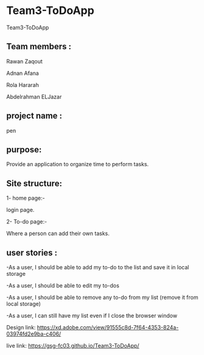 # Team3-ToDoApp
 Team3-ToDoApp

## Team members :

Rawan Zaqout

Adnan Afana

Rola Hararah

Abdelrahman ELJazar

## project name :
pen
## purpose:

Provide an application to organize time to perform tasks.

## Site structure:

1- home page:-

login page.

2- To-do page:-

Where a person can add their own tasks.

## user stories :
-As a user, I should be able to add my to-do to the list and save it in local storage

-As a user, I should be able to edit my to-dos

-As a user, I should be able to remove any to-do from my list (remove it from local storage)

-As a user, I can still have my list even if I close the browser window


Design link:
https://xd.adobe.com/view/91555c8d-7f64-4353-824a-03974fd2e9ba-c406/

live link: https://gsg-fc03.github.io/Team3-ToDoApp/